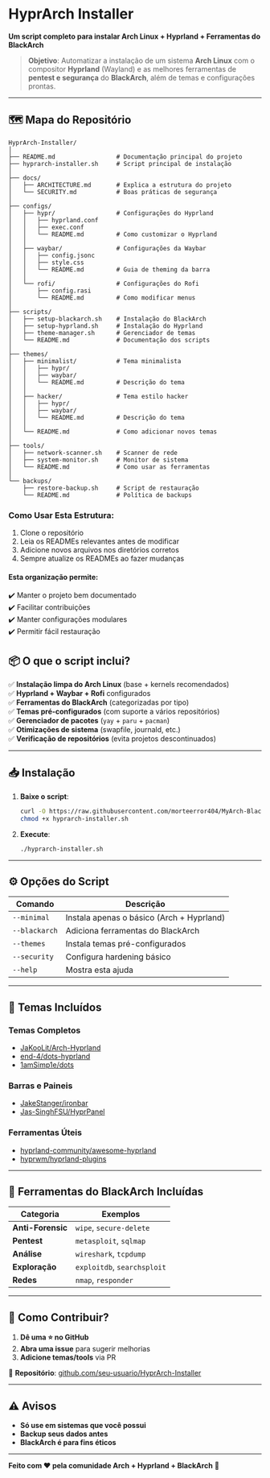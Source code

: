# **HyprArch Installer**  

**Um script completo para instalar Arch Linux + Hyprland + Ferramentas do BlackArch**  

> **Objetivo**: Automatizar a instalação de um sistema **Arch Linux** com o compositor **Hyprland** (Wayland) e as melhores ferramentas de **pentest e segurança** do **BlackArch**, além de temas e configurações prontas.  

---

## **🗺️ Mapa do Repositório**  

```
HyprArch-Installer/
│
├── README.md                 # Documentação principal do projeto
├── hyprarch-installer.sh     # Script principal de instalação
│
├── docs/
│   ├── ARCHITECTURE.md       # Explica a estrutura do projeto
│   └── SECURITY.md           # Boas práticas de segurança
│
├── configs/
│   ├── hypr/                 # Configurações do Hyprland
│   │   ├── hyprland.conf
│   │   ├── exec.conf
│   │   └── README.md         # Como customizar o Hyprland
│   │
│   ├── waybar/               # Configurações da Waybar
│   │   ├── config.jsonc
│   │   ├── style.css
│   │   └── README.md         # Guia de theming da barra
│   │
│   └── rofi/                 # Configurações do Rofi
│       ├── config.rasi
│       └── README.md         # Como modificar menus
│
├── scripts/
│   ├── setup-blackarch.sh    # Instalação do BlackArch
│   ├── setup-hyprland.sh     # Instalação do Hyprland
│   ├── theme-manager.sh      # Gerenciador de temas
│   └── README.md             # Documentação dos scripts
│
├── themes/
│   ├── minimalist/           # Tema minimalista
│   │   ├── hypr/
│   │   ├── waybar/
│   │   └── README.md         # Descrição do tema
│   │
│   ├── hacker/               # Tema estilo hacker
│   │   ├── hypr/
│   │   ├── waybar/
│   │   └── README.md         # Descrição do tema
│   │
│   └── README.md             # Como adicionar novos temas
│
├── tools/
│   ├── network-scanner.sh    # Scanner de rede
│   ├── system-monitor.sh     # Monitor de sistema
│   └── README.md             # Como usar as ferramentas
│
└── backups/
    ├── restore-backup.sh     # Script de restauração
    └── README.md             # Política de backups

```


### Como Usar Esta Estrutura:
1. Clone o repositório
2. Leia os READMEs relevantes antes de modificar
3. Adicione novos arquivos nos diretórios corretos
4. Sempre atualize os READMEs ao fazer mudanças

#### Esta organização permite:

✔️ Manter o projeto bem documentado  
✔️ Facilitar contribuições  
✔️ Manter configurações modulares  
✔️ Permitir fácil restauração

## **📦 O que o script inclui?**  

✅ **Instalação limpa do Arch Linux** (base + kernels recomendados)  
✅ **Hyprland + Waybar + Rofi** configurados  
✅ **Ferramentas do BlackArch** (categorizadas por tipo)  
✅ **Temas pré-configurados** (com suporte a vários repositórios)  
✅ **Gerenciador de pacotes** (`yay` + `paru` + `pacman`)  
✅ **Otimizações de sistema** (swapfile, journald, etc.)  
✅ **Verificação de repositórios** (evita projetos descontinuados)  

---

## **📥 Instalação**  

1. **Baixe o script**:  
   ```sh
   curl -O https://raw.githubusercontent.com/morteerror404/MyArch-Blackarch/HyprArch-Installer/hyprarch-installer.sh
   chmod +x hyprarch-installer.sh
   ```

2. **Execute**:  
   ```sh
   ./hyprarch-installer.sh
   ```

---

## **⚙️ Opções do Script**  

| Comando               | Descrição                                  |
|-----------------------|-------------------------------------------|
| `--minimal`           | Instala apenas o básico (Arch + Hyprland) |
| `--blackarch`         | Adiciona ferramentas do BlackArch         |
| `--themes`            | Instala temas pré-configurados            |
| `--security`          | Configura hardening básico                |
| `--help`              | Mostra esta ajuda                         |

---

## **🎨 Temas Incluídos**  

### **Temas Completos**  
- [JaKooLit/Arch-Hyprland](https://github.com/JaKooLit/Arch-Hyprland)  
- [end-4/dots-hyprland](https://github.com/end-4/dots-hyprland)  
- [1amSimp1e/dots](https://github.com/1amSimp1e/dots)  

### **Barras e Paineis**  
- [JakeStanger/ironbar](https://github.com/JakeStanger/ironbar)  
- [Jas-SinghFSU/HyprPanel](https://github.com/Jas-SinghFSU/HyprPanel)  

### **Ferramentas Úteis**  
- [hyprland-community/awesome-hyprland](https://github.com/hyprland-community/awesome-hyprland)  
- [hyprwm/hyprland-plugins](https://github.com/hyprwm/hyprland-plugins)  

---

## **🔧 Ferramentas do BlackArch Incluídas**  

| Categoria       | Exemplos                          |
|----------------|-----------------------------------|
| **Anti-Forensic** | `wipe`, `secure-delete`          |
| **Pentest**      | `metasploit`, `sqlmap`           |
| **Análise**      | `wireshark`, `tcpdump`           |
| **Exploração**   | `exploitdb`, `searchsploit`      |
| **Redes**        | `nmap`, `responder`              |

---

## **📌 Como Contribuir?**  

1. **Dê uma ⭐ no GitHub**  
2. **Abra uma issue** para sugerir melhorias  
3. **Adicione temas/tools** via PR  

🔗 **Repositório**: [github.com/seu-usuario/HyprArch-Installer](https://github.com/seu-usuario/HyprArch-Installer)  

---

## **⚠️ Avisos**  

- **Só use em sistemas que você possui**  
- **Backup seus dados antes**  
- **BlackArch é para fins éticos**  

---

**Feito com ❤️ pela comunidade Arch + Hyprland + BlackArch** 🚀